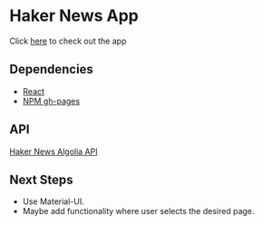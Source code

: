 # Haker News App

Click [here](https://ioannis-sporidis.github.io/hacker_news/) to check out the app

## Dependencies

- [React](https://reactjs.org/)
- [NPM gh-pages](https://www.npmjs.com/package/gh-pages)

## API
[Haker News Algolia API](https://hn.algolia.com/api)

## Next Steps
- Use Material-UI.
- Maybe add functionality where user selects the desired page.

